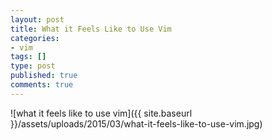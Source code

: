 ```yaml
---
layout: post
title: What it Feels Like to Use Vim
categories:
- vim
tags: []
type: post
published: true
comments: true
---
```


![what it feels like to use vim]({{ site.baseurl }}/assets/uploads/2015/03/what-it-feels-like-to-use-vim.jpg)
